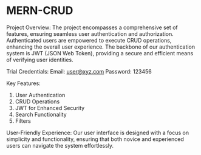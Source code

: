 # MERN-CRUD

Project Overview:
The project encompasses a comprehensive set of features, ensuring seamless user authentication and authorization. Authenticated users are empowered to execute CRUD operations, enhancing the overall user experience. The backbone of our authentication system is JWT (JSON Web Token), providing a secure and efficient means of verifying user identities.

Trial Credentials:
Email: user@xyz.com
Password: 123456

Key Features:
1) User Authentication
2) CRUD Operations
3) JWT for Enhanced Security
4) Search Functionality
5) Filters


User-Friendly Experience:
Our user interface is designed with a focus on simplicity and functionality, ensuring that both novice and experienced users can navigate the system effortlessly.